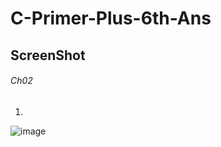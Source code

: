 # C-Primer-Plus-6th-Ans

## **ScreenShot**

###### Ch02

1.
![image](https://user-images.githubusercontent.com/65354319/118496672-edd28780-b756-11eb-8103-355af4172ab5.png)
